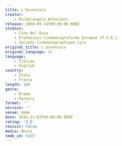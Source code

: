```yaml
---
title: L’Avventura
creator:
    - Michelangelo Antonioni
release: 1960-09-14T00:00:00.000Z
studios:
    - Cino del Duca
    - Produzioni Cinematografiche Europee (P.C.E.)
    - Societé Cinématographique Lyre
original_title: L'avventura
original_language: it
language:
    - Italian
    - English
country:
    - Italy
    - France
length: 144
genre:
    - Drama
    - Mystery
format: ''
service: ''
venue: Home
date: 2016-11-03T04:00:00.000Z
rating: '3.5'
revisit: false
media: Movie
tmdb_id: 5165
---
```



